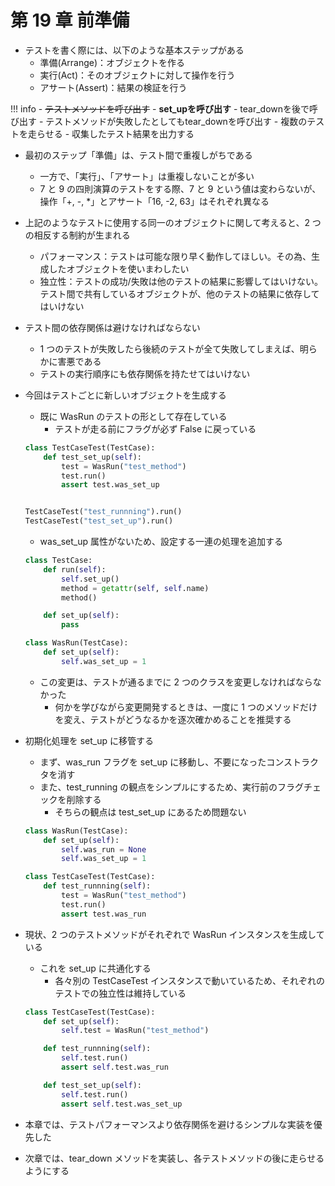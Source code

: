 # 第 19 章 前準備

-   テストを書く際には、以下のような基本ステップがある
    -   準備(Arrange)：オブジェクトを作る
    -   実行(Act)：そのオブジェクトに対して操作を行う
    -   アサート(Assert)：結果の検証を行う

<!-- prettier-ignore -->
!!! info 
    - <s>テストメソッドを呼び出す</s>
    - **set_upを呼び出す**
    - tear_downを後で呼び出す
    - テストメソッドが失敗したとしてもtear_downを呼び出す
    - 複数のテストを走らせる
    - 収集したテスト結果を出力する

-   最初のステップ「準備」は、テスト間で重複しがちである
    -   一方で、「実行」、「アサート」は重複しないことが多い
    -   7 と 9 の四則演算のテストをする際、7 と 9 という値は変わらないが、操作「+, -, \*」とアサート「16, -2, 63」はそれぞれ異なる
-   上記のようなテストに使用する同一のオブジェクトに関して考えると、2 つの相反する制約が生まれる
    -   パフォーマンス：テストは可能な限り早く動作してほしい。その為、生成したオブジェクトを使いまわしたい
    -   独立性：テストの成功/失敗は他のテストの結果に影響してはいけない。テスト間で共有しているオブジェクトが、他のテストの結果に依存してはいけない
-   テスト間の依存関係は避けなければならない
    -   1 つのテストが失敗したら後続のテストが全て失敗してしまえば、明らかに害悪である
    -   テストの実行順序にも依存関係を持たせてはいけない
-   今回はテストごとに新しいオブジェクトを生成する

    -   既に WasRun のテストの形として存在している
        -   テストが走る前にフラグが必ず False に戻っている

    ```python
    class TestCaseTest(TestCase):
        def test_set_up(self):
            test = WasRun("test_method")
            test.run()
            assert test.was_set_up


    TestCaseTest("test_runnning").run()
    TestCaseTest("test_set_up").run()
    ```

    -   was_set_up 属性がないため、設定する一連の処理を追加する

    ```python
    class TestCase:
        def run(self):
            self.set_up()
            method = getattr(self, self.name)
            method()

        def set_up(self):
            pass

    class WasRun(TestCase):
        def set_up(self):
            self.was_set_up = 1
    ```

    -   この変更は、テストが通るまでに 2 つのクラスを変更しなければならなかった
        -   何かを学びながら変更開発するときは、一度に 1 つのメソッドだけを変え、テストがどうなるかを逐次確かめることを推奨する

-   初期化処理を set_up に移管する

    -   まず、was_run フラグを set_up に移動し、不要になったコンストラクタを消す
    -   また、test_running の観点をシンプルにするため、実行前のフラグチェックを削除する
        -   そちらの観点は test_set_up にあるため問題ない

    ```python
    class WasRun(TestCase):
        def set_up(self):
            self.was_run = None
            self.was_set_up = 1

    class TestCaseTest(TestCase):
        def test_runnning(self):
            test = WasRun("test_method")
            test.run()
            assert test.was_run
    ```

-   現状、2 つのテストメソッドがそれぞれで WasRun インスタンスを生成している

    -   これを set_up に共通化する
        -   各々別の TestCaseTest インスタンスで動いているため、それぞれのテストでの独立性は維持している

    ```python
    class TestCaseTest(TestCase):
        def set_up(self):
            self.test = WasRun("test_method")

        def test_runnning(self):
            self.test.run()
            assert self.test.was_run

        def test_set_up(self):
            self.test.run()
            assert self.test.was_set_up
    ```

-   本章では、テストパフォーマンスより依存関係を避けるシンプルな実装を優先した
-   次章では、tear_down メソッドを実装し、各テストメソッドの後に走らせるようにする
